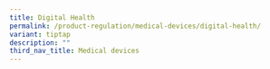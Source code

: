 ```yaml
---
title: Digital Health
permalink: /product-regulation/medical-devices/digital-health/
variant: tiptap
description: ""
third_nav_title: Medical devices
---
```

